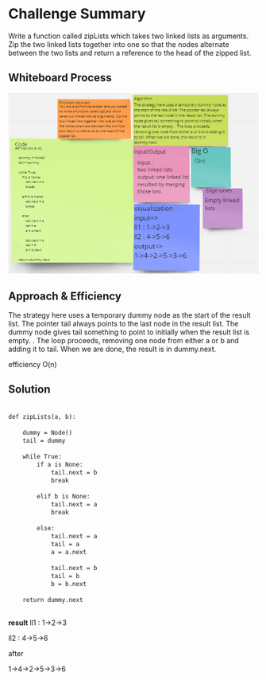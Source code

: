 # Challenge Summary
 Write a function called zipLists which takes two linked lists as arguments. Zip the two linked lists together into one so that the nodes alternate between the two lists and return a reference to the head of the zipped list.

## Whiteboard Process
![cc8](code%20challenge%208.png)


## Approach & Efficiency
The strategy here uses a temporary dummy node as the start of the result list. The pointer tail always points to the last node in the result list. The dummy node gives tail something to point to initially when the result list is empty. . The loop proceeds, removing one node from either a or b and adding it to tail. When we are done, the result is in dummy.next.

efficiency O(n)

## Solution
```

def zipLists(a, b):
 
    dummy = Node()
    tail = dummy
 
    while True:
        if a is None:
            tail.next = b
            break
 
        elif b is None:
            tail.next = a
            break
 
        else:
            tail.next = a
            tail = a
            a = a.next
 
            tail.next = b
            tail = b
            b = b.next
 
    return dummy.next
 
```

**result**
ll1 : 1->2->3

ll2 : 4->5->6

after

1->4->2->5->3->6
